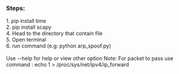 <h3>Steps:</h3>
1. pip install time <br>
2. pip install scapy <br>
4. Head to the directory that contain file <br>
5. Open terminal <br>
6. run command (e.g: python arp_spoof.py) <br>
<br>
Use --help for help or view other option
Note: For packet to pass use command : echo 1 > /proc/sys/net/ipv4/ip_forward
